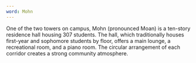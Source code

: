 ```yaml
---
word: Mohn
---
```


  One of the two towers on campus, Mohn (pronounced Moan) is a ten-story residence hall housing 307 students. The hall, which traditionally houses first-year and sophomore students by floor, offers a main lounge, a recreational room, and a piano room. The circular arrangement of each corridor creates a strong community atmosphere.
